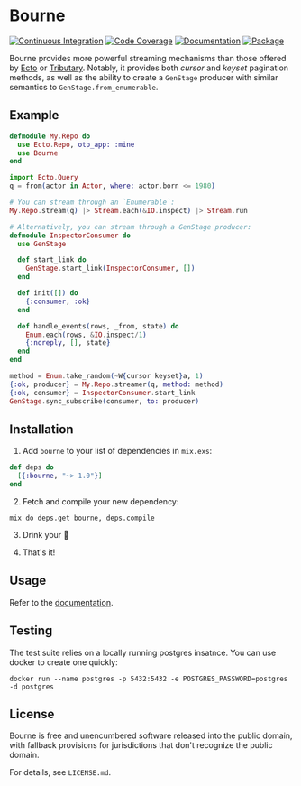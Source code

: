 # Bourne

[![Continuous Integration](https://img.shields.io/travis/mtwilliams/bourne/master.svg)](https://travis-ci.org/mtwilliams/bourne)
[![Code Coverage](https://img.shields.io/coveralls/mtwilliams/bourne/master.svg)](https://coveralls.io/github/mtwilliams/bourne)
[![Documentation](http://inch-ci.org/github/mtwilliams/bourne.svg)](http://inch-ci.org/github/mtwilliams/bourne)
[![Package](https://img.shields.io/hexpm/v/bourne.svg)](https://hex.pm/packages/bourne)

Bourne provides more powerful streaming mechanisms than those offered by [Ecto](https://github.com/elixir-ecto/ecto) or [Tributary](https://github.com/DavidAntaramian/tributary). Notably, it provides both *cursor* and *keyset* pagination methods, as well as the ability to create a `GenStage` producer with similar semantics to `GenStage.from_enumerable`.

## Example

```elixir
defmodule My.Repo do
  use Ecto.Repo, otp_app: :mine
  use Bourne
end

import Ecto.Query
q = from(actor in Actor, where: actor.born <= 1980)

# You can stream through an `Enumerable`:
My.Repo.stream(q) |> Stream.each(&IO.inspect) |> Stream.run

# Alternatively, you can stream through a GenStage producer:
defmodule InspectorConsumer do
  use GenStage

  def start_link do
    GenStage.start_link(InspectorConsumer, [])
  end

  def init([]) do
    {:consumer, :ok}
  end

  def handle_events(rows, _from, state) do
    Enum.each(rows, &IO.inspect/1)
    {:noreply, [], state}
  end
end

method = Enum.take_random(~W{cursor keyset}a, 1)
{:ok, producer} = My.Repo.streamer(q, method: method)
{:ok, consumer} = InspectorConsumer.start_link
GenStage.sync_subscribe(consumer, to: producer)
```

## Installation

  1. Add `bourne` to your list of dependencies in `mix.exs`:

  ```elixir
  def deps do
    [{:bourne, "~> 1.0"}]
  end
  ```

  2. Fetch and compile your new dependency:

  ```
  mix do deps.get bourne, deps.compile
  ```

  3. Drink your :tea:

  4. That's it!

## Usage

Refer to the [documentation](https://hexdocs.pm/bourne/Bourne.html).

## Testing

The test suite relies on a locally running postgres insatnce. You can use docker to create one quickly:

```
docker run --name postgres -p 5432:5432 -e POSTGRES_PASSWORD=postgres -d postgres
```

## License

Bourne is free and unencumbered software released into the public domain, with fallback provisions for jurisdictions that don't recognize the public domain.

For details, see `LICENSE.md`.
